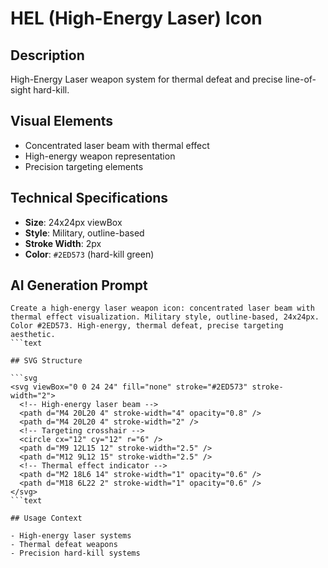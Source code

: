 # HEL (High-Energy Laser) Icon

## Description

High-Energy Laser weapon system for thermal defeat and precise line-of-sight
hard-kill.

## Visual Elements

- Concentrated laser beam with thermal effect
- High-energy weapon representation
- Precision targeting elements

## Technical Specifications

- **Size**: 24x24px viewBox
- **Style**: Military, outline-based
- **Stroke Width**: 2px
- **Color**: `#2ED573` (hard-kill green)

## AI Generation Prompt

```text
Create a high-energy laser weapon icon: concentrated laser beam with thermal effect visualization. Military style, outline-based, 24x24px. Color #2ED573. High-energy, thermal defeat, precise targeting aesthetic.
```text

## SVG Structure

```svg
<svg viewBox="0 0 24 24" fill="none" stroke="#2ED573" stroke-width="2">
  <!-- High-energy laser beam -->
  <path d="M4 20L20 4" stroke-width="4" opacity="0.8" />
  <path d="M4 20L20 4" stroke-width="2" />
  <!-- Targeting crosshair -->
  <circle cx="12" cy="12" r="6" />
  <path d="M9 12L15 12" stroke-width="2.5" />
  <path d="M12 9L12 15" stroke-width="2.5" />
  <!-- Thermal effect indicator -->
  <path d="M2 18L6 14" stroke-width="1" opacity="0.6" />
  <path d="M18 6L22 2" stroke-width="1" opacity="0.6" />
</svg>
```text

## Usage Context

- High-energy laser systems
- Thermal defeat weapons
- Precision hard-kill systems
